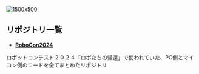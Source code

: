 
![1500x500](https://github.com/hakoroboken/.github/assets/53041471/8f012fff-ff7c-4934-8568-b842dc38c3d8)


## リポジトリ一覧

- **[RoboCon2024](https://github.com/hakoroboken/RoboCon2024)**

ロボットコンテスト２０２４「ロボたちの帰還」で使われていた、PC側とマイコン側のコードを全てまとめたリポジトリ
